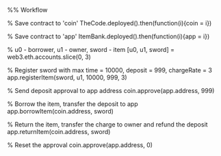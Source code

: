 %% Workflow

% Save contract to 'coin'
TheCode.deployed().then(function(i){coin = i})

% Save contract to 'app'
ItemBank.deployed().then(function(i){app = i})

% u0 - borrower, u1 - owner, sword - item
[u0, u1, sword] = web3.eth.accounts.slice(0, 3)

% Register sword with max time = 10000, deposit = 999, chargeRate = 3 
app.registerItem(sword, u1, 10000, 999, 3)

% Send deposit approval to app address
coin.approve(app.address, 999)

% Borrow the item, transfer the deposit to app
app.borrowItem(coin.address, sword)

% Return the item, transfer the charge to owner and refund the deposit
app.returnItem(coin.address, sword)

% Reset the approval
coin.approve(app.address, 0)
